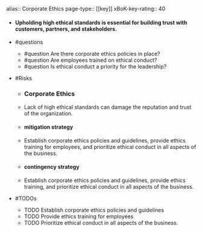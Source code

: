alias:: Corporate Ethics
page-type:: [[key]]
xBoK-key-rating:: 40
- #### Upholding high ethical standards is essential for building trust with customers, partners, and stakeholders.
- #questions
  - #question Are there corporate ethics policies in place?
  - #question Are employees trained on ethical conduct?
  - #question Is ethical conduct a priority for the leadership?
- #Risks

  - ### Corporate Ethics
  - Lack of high ethical standards can damage the reputation and trust of the organization.
  - #### mitigation strategy
  - Establish corporate ethics policies and guidelines, provide ethics training for employees, and prioritize ethical conduct in all aspects of the business.
  - #### contingency strategy
  - Establish corporate ethics policies and guidelines, provide ethics training, and prioritize ethical conduct in all aspects of the business.
- #TODOs
  - TODO Establish corporate ethics policies and guidelines
  - TODO  Provide ethics training for employees
  - TODO  Prioritize ethical conduct in all aspects of the business.


